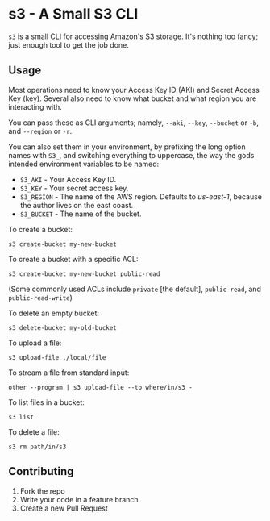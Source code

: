 s3 - A Small S3 CLI
===================

`s3` is a small CLI for accessing Amazon's S3 storage.  It's
nothing too fancy; just enough tool to get the job done.

Usage
-----

Most operations need to know your Access Key ID (AKI) and Secret
Access Key (key).  Several also need to know what bucket and what
region you are interacting with.

You can pass these as CLI arguments; namely, `--aki`, `--key`,
`--bucket` or `-b`, and `--region` or `-r`.

You can also set them in your environment, by prefixing the long
option names with `S3_`, and switching everything to uppercase,
the way the gods intended environment variables to be named:

   - `S3_AKI` - Your Access Key ID.
   - `S3_KEY` - Your secret access key.
   - `S3_REGION` - The name of the AWS region.  Defaults to
     _us-east-1_, because the author lives on the east coast.
   - `S3_BUCKET` - The name of the bucket.

To create a bucket:

```
s3 create-bucket my-new-bucket
```

To create a bucket with a specific ACL:

```
s3 create-bucket my-new-bucket public-read
```

(Some commonly used ACLs include `private` [the default],
`public-read`, and `public-read-write`)

To delete an empty bucket:

```
s3 delete-bucket my-old-bucket
```

To upload a file:

```
s3 upload-file ./local/file
```

To stream a file from standard input:

```
other --program | s3 upload-file --to where/in/s3 -
```

To list files in a bucket:

```
s3 list
```

To delete a file:

```
s3 rm path/in/s3
```

Contributing
------------

1. Fork the repo
2. Write your code in a feature branch
3. Create a new Pull Request
